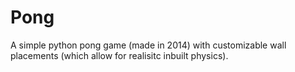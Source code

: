 # Pong
A simple python pong game (made in 2014) with customizable wall placements (which allow for realisitc inbuilt physics). 
